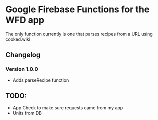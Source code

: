 # Google Firebase Functions for the WFD app

The only function currently is one that parses recipes from a URL using cooked.wiki

## Changelog
### Version 1.0.0
- Adds parseRecipe function

## TODO:
- App Check to make sure requests came from my app
- Units from DB
